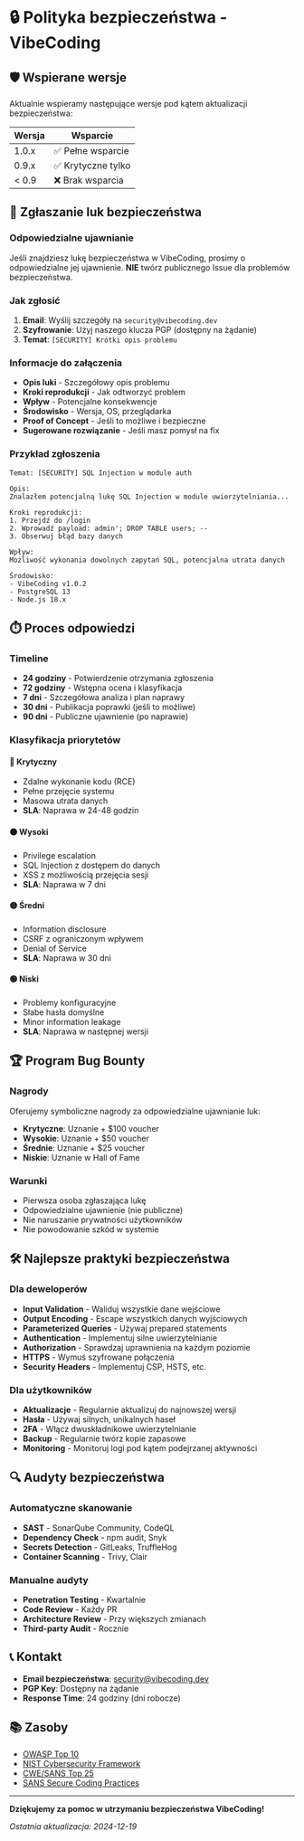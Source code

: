 # 🔒 Polityka bezpieczeństwa - VibeCoding

## 🛡️ Wspierane wersje

Aktualnie wspieramy następujące wersje pod kątem aktualizacji bezpieczeństwa:

| Wersja | Wsparcie           |
| ------ | ------------------ |
| 1.0.x  | ✅ Pełne wsparcie  |
| 0.9.x  | ✅ Krytyczne tylko |
| < 0.9  | ❌ Brak wsparcia   |

## 🚨 Zgłaszanie luk bezpieczeństwa

### Odpowiedzialne ujawnianie

Jeśli znajdziesz lukę bezpieczeństwa w VibeCoding, prosimy o odpowiedzialne jej ujawnienie. **NIE** twórz publicznego Issue dla problemów bezpieczeństwa.

### Jak zgłosić

1. **Email**: Wyślij szczegóły na `security@vibecoding.dev`
2. **Szyfrowanie**: Użyj naszego klucza PGP (dostępny na żądanie)
3. **Temat**: `[SECURITY] Krótki opis problemu`

### Informacje do załączenia

- **Opis luki** - Szczegółowy opis problemu
- **Kroki reprodukcji** - Jak odtworzyć problem
- **Wpływ** - Potencjalne konsekwencje
- **Środowisko** - Wersja, OS, przeglądarka
- **Proof of Concept** - Jeśli to możliwe i bezpieczne
- **Sugerowane rozwiązanie** - Jeśli masz pomysł na fix

### Przykład zgłoszenia

```
Temat: [SECURITY] SQL Injection w module auth

Opis:
Znalazłem potencjalną lukę SQL Injection w module uwierzytelniania...

Kroki reprodukcji:
1. Przejdź do /login
2. Wprowadź payload: admin'; DROP TABLE users; --
3. Obserwuj błąd bazy danych

Wpływ:
Możliwość wykonania dowolnych zapytań SQL, potencjalna utrata danych

Środowisko:
- VibeCoding v1.0.2
- PostgreSQL 13
- Node.js 18.x
```

## ⏱️ Proces odpowiedzi

### Timeline

- **24 godziny** - Potwierdzenie otrzymania zgłoszenia
- **72 godziny** - Wstępna ocena i klasyfikacja
- **7 dni** - Szczegółowa analiza i plan naprawy
- **30 dni** - Publikacja poprawki (jeśli to możliwe)
- **90 dni** - Publiczne ujawnienie (po naprawie)

### Klasyfikacja priorytetów

#### 🔴 Krytyczny
- Zdalne wykonanie kodu (RCE)
- Pełne przejęcie systemu
- Masowa utrata danych
- **SLA**: Naprawa w 24-48 godzin

#### 🟠 Wysoki
- Privilege escalation
- SQL Injection z dostępem do danych
- XSS z możliwością przejęcia sesji
- **SLA**: Naprawa w 7 dni

#### 🟡 Średni
- Information disclosure
- CSRF z ograniczonym wpływem
- Denial of Service
- **SLA**: Naprawa w 30 dni

#### 🟢 Niski
- Problemy konfiguracyjne
- Słabe hasła domyślne
- Minor information leakage
- **SLA**: Naprawa w następnej wersji

## 🏆 Program Bug Bounty

### Nagrody

Oferujemy symboliczne nagrody za odpowiedzialne ujawnianie luk:

- **Krytyczne**: Uznanie + $100 voucher
- **Wysokie**: Uznanie + $50 voucher
- **Średnie**: Uznanie + $25 voucher
- **Niskie**: Uznanie w Hall of Fame

### Warunki

- Pierwsza osoba zgłaszająca lukę
- Odpowiedzialne ujawnienie (nie publiczne)
- Nie naruszanie prywatności użytkowników
- Nie powodowanie szkód w systemie

## 🛠️ Najlepsze praktyki bezpieczeństwa

### Dla deweloperów

- **Input Validation** - Waliduj wszystkie dane wejściowe
- **Output Encoding** - Escape wszystkich danych wyjściowych
- **Parameterized Queries** - Używaj prepared statements
- **Authentication** - Implementuj silne uwierzytelnianie
- **Authorization** - Sprawdzaj uprawnienia na każdym poziomie
- **HTTPS** - Wymuś szyfrowane połączenia
- **Security Headers** - Implementuj CSP, HSTS, etc.

### Dla użytkowników

- **Aktualizacje** - Regularnie aktualizuj do najnowszej wersji
- **Hasła** - Używaj silnych, unikalnych haseł
- **2FA** - Włącz dwuskładnikowe uwierzytelnianie
- **Backup** - Regularnie twórz kopie zapasowe
- **Monitoring** - Monitoruj logi pod kątem podejrzanej aktywności

## 🔍 Audyty bezpieczeństwa

### Automatyczne skanowanie

- **SAST** - SonarQube Community, CodeQL
- **Dependency Check** - npm audit, Snyk
- **Secrets Detection** - GitLeaks, TruffleHog
- **Container Scanning** - Trivy, Clair

### Manualne audyty

- **Penetration Testing** - Kwartalnie
- **Code Review** - Każdy PR
- **Architecture Review** - Przy większych zmianach
- **Third-party Audit** - Rocznie

## 📞 Kontakt

- **Email bezpieczeństwa**: security@vibecoding.dev
- **PGP Key**: Dostępny na żądanie
- **Response Time**: 24 godziny (dni robocze)

## 📚 Zasoby

- [OWASP Top 10](https://owasp.org/www-project-top-ten/)
- [NIST Cybersecurity Framework](https://www.nist.gov/cyberframework)
- [CWE/SANS Top 25](https://cwe.mitre.org/top25/)
- [SANS Secure Coding Practices](https://www.sans.org/white-papers/2172/)

---

**Dziękujemy za pomoc w utrzymaniu bezpieczeństwa VibeCoding!**

*Ostatnia aktualizacja: 2024-12-19*